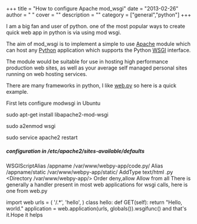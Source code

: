 
+++
title = "How to configure Apache mod_wsgi"
date = "2013-02-26"
author = " "
cover = ""
description = ""
category = ["general","python"]
+++

I am a big fan and user of python. one of the most popular ways to create quick web app in python is via using mod wsgi.

 The aim of mod\_wsgi is to implement a simple to use [Apache](http://httpd.apache.org/) module which can host any [Python](http://www.python.org/) application which supports the Python [WSGI](http://www.wsgi.org/) interface. 

 The module would be suitable for use in hosting high performance production web sites, as well as your average self managed personal sites running on web hosting services.

 There are many frameworks in python, I like [web.py](http://webpy.org/) so here is a quick example.

 First lets configure modwsgi in Ubuntu 

 sudo apt-get install libapache2-mod-wsgi

  sudo a2enmod wsgi

 sudo service apache2 restart

 ##### configuration in /etc/apache2/sites-available/defaults

  WSGIScriptAlias /appname /var/www/webpy-app/code.py/ Alias /appname/static /var/www/webpy-app/static/ AddType text/html .py <Directory /var/www/webpy-app/> Order deny,allow Allow from all </Directory>   There is generally a handler present in most web applications for wsgi calls, here is one from web.py 

  import web urls = ( '/.*', 'hello', ) class hello: def GET(self): return "Hello, world." application = web.application(urls, globals()).wsgifunc()   and that's it.Hope it helps 



